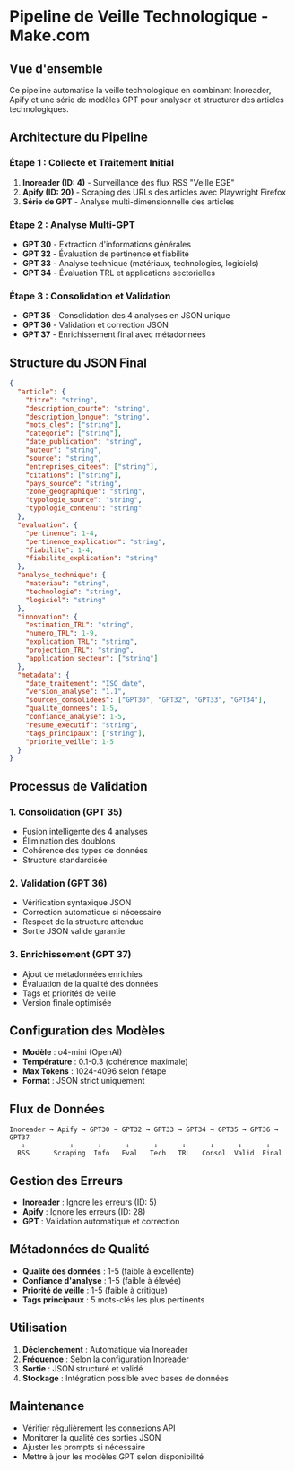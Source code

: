 # Pipeline de Veille Technologique - Make.com

## Vue d'ensemble

Ce pipeline automatise la veille technologique en combinant Inoreader, Apify et une série de modèles GPT pour analyser et structurer des articles technologiques.

## Architecture du Pipeline

### Étape 1 : Collecte et Traitement Initial
1. **Inoreader (ID: 4)** - Surveillance des flux RSS "Veille EGE"
2. **Apify (ID: 20)** - Scraping des URLs des articles avec Playwright Firefox
3. **Série de GPT** - Analyse multi-dimensionnelle des articles

### Étape 2 : Analyse Multi-GPT
- **GPT 30** - Extraction d'informations générales
- **GPT 32** - Évaluation de pertinence et fiabilité  
- **GPT 33** - Analyse technique (matériaux, technologies, logiciels)
- **GPT 34** - Évaluation TRL et applications sectorielles

### Étape 3 : Consolidation et Validation
- **GPT 35** - Consolidation des 4 analyses en JSON unique
- **GPT 36** - Validation et correction JSON
- **GPT 37** - Enrichissement final avec métadonnées

## Structure du JSON Final

```json
{
  "article": {
    "titre": "string",
    "description_courte": "string",
    "description_longue": "string",
    "mots_cles": ["string"],
    "categorie": ["string"],
    "date_publication": "string",
    "auteur": "string",
    "source": "string",
    "entreprises_citees": ["string"],
    "citations": ["string"],
    "pays_source": "string",
    "zone_geographique": "string",
    "typologie_source": "string",
    "typologie_contenu": "string"
  },
  "evaluation": {
    "pertinence": 1-4,
    "pertinence_explication": "string",
    "fiabilite": 1-4,
    "fiabilite_explication": "string"
  },
  "analyse_technique": {
    "materiau": "string",
    "technologie": "string",
    "logiciel": "string"
  },
  "innovation": {
    "estimation_TRL": "string",
    "numero_TRL": 1-9,
    "explication_TRL": "string",
    "projection_TRL": "string",
    "application_secteur": ["string"]
  },
  "metadata": {
    "date_traitement": "ISO date",
    "version_analyse": "1.1",
    "sources_consolidees": ["GPT30", "GPT32", "GPT33", "GPT34"],
    "qualite_donnees": 1-5,
    "confiance_analyse": 1-5,
    "resume_executif": "string",
    "tags_principaux": ["string"],
    "priorite_veille": 1-5
  }
}
```

## Processus de Validation

### 1. Consolidation (GPT 35)
- Fusion intelligente des 4 analyses
- Élimination des doublons
- Cohérence des types de données
- Structure standardisée

### 2. Validation (GPT 36)
- Vérification syntaxique JSON
- Correction automatique si nécessaire
- Respect de la structure attendue
- Sortie JSON valide garantie

### 3. Enrichissement (GPT 37)
- Ajout de métadonnées enrichies
- Évaluation de la qualité des données
- Tags et priorités de veille
- Version finale optimisée

## Configuration des Modèles

- **Modèle** : o4-mini (OpenAI)
- **Température** : 0.1-0.3 (cohérence maximale)
- **Max Tokens** : 1024-4096 selon l'étape
- **Format** : JSON strict uniquement

## Flux de Données

```
Inoreader → Apify → GPT30 → GPT32 → GPT33 → GPT34 → GPT35 → GPT36 → GPT37
   ↓           ↓      ↓      ↓      ↓      ↓      ↓      ↓      ↓
  RSS      Scraping  Info   Eval   Tech   TRL   Consol  Valid  Final
```

## Gestion des Erreurs

- **Inoreader** : Ignore les erreurs (ID: 5)
- **Apify** : Ignore les erreurs (ID: 28)
- **GPT** : Validation automatique et correction

## Métadonnées de Qualité

- **Qualité des données** : 1-5 (faible à excellente)
- **Confiance d'analyse** : 1-5 (faible à élevée)
- **Priorité de veille** : 1-5 (faible à critique)
- **Tags principaux** : 5 mots-clés les plus pertinents

## Utilisation

1. **Déclenchement** : Automatique via Inoreader
2. **Fréquence** : Selon la configuration Inoreader
3. **Sortie** : JSON structuré et validé
4. **Stockage** : Intégration possible avec bases de données

## Maintenance

- Vérifier régulièrement les connexions API
- Monitorer la qualité des sorties JSON
- Ajuster les prompts si nécessaire
- Mettre à jour les modèles GPT selon disponibilité

